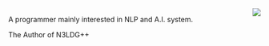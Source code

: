 <img align="right" src="https://github-readme-stats.vercel.app/api?username=chncwang&count_private=true&include_all_commits=true"/>

A programmer mainly interested in NLP and A.I. system.

The Author of N3LDG++

<!--
**chncwang/chncwang** is a ✨ _special_ ✨ repository because its `README.md` (this file) appears on your GitHub profile.

Here are some ideas to get you started:

- 🔭 I’m currently working on ...
- 🌱 I’m currently learning ...
- 👯 I’m looking to collaborate on ...
- 🤔 I’m looking for help with ...
- 💬 Ask me about ...
- 📫 How to reach me: ...
- 😄 Pronouns: ...
- ⚡ Fun fact: ...
-->

